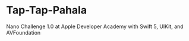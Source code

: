 # Tap-Tap-Pahala

Nano Challenge 1.0 at Apple Developer Academy with Swift 5, UIKit, and AVFoundation
